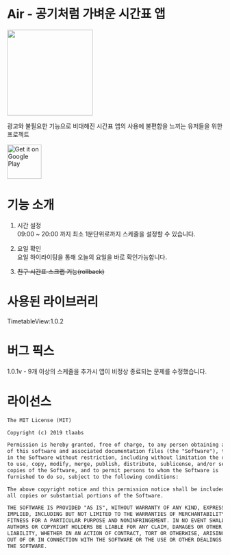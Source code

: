 # Air - **공기**처럼 **가벼운** 시간표 앱  
<img src="https://lh3.googleusercontent.com/J3YPplnXUEQmjuTv3jNi2TjVrfeBn7EdzQouYBjQkW7VKJgP76jfN3NCpRQ4XFuO=s360-rw" width="200" height="200">

광고와 불필요한 기능으로 비대해진 시간표 앱의 사용에 불편함을 느끼는 유저들을 위한 프로젝트

<a href='https://play.google.com/store/apps/details?id=site.devsim.air'><img alt='Get it on Google Play'  height="80" src='https://play.google.com/intl/en_us/badges/images/generic/en_badge_web_generic.png'/></a>

# 기능 소개
1. 시간 설정  
09:00 ~ 20:00 까지 최소 1분단위로까지 스케줄을 설정할 수 있습니다.

2. 요일 확인  
요일 하이라이팅을 통해 오늘의 요일을 바로 확인가능합니다.

3. ~~친구 시간표 스크랩 기능(rollback)~~

# 사용된 라이브러리
TimetableView:1.0.2

# 버그 픽스
1.0.1v - 9개 이상의 스케줄을 추가시 앱이 비정상 종료되는 문제를 수정했습니다.

# 라이선스
```xml
The MIT License (MIT)

Copyright (c) 2019 tlaabs

Permission is hereby granted, free of charge, to any person obtaining a copy
of this software and associated documentation files (the "Software"), to deal
in the Software without restriction, including without limitation the rights
to use, copy, modify, merge, publish, distribute, sublicense, and/or sell
copies of the Software, and to permit persons to whom the Software is
furnished to do so, subject to the following conditions:

The above copyright notice and this permission notice shall be included in
all copies or substantial portions of the Software.

THE SOFTWARE IS PROVIDED "AS IS", WITHOUT WARRANTY OF ANY KIND, EXPRESS OR
IMPLIED, INCLUDING BUT NOT LIMITED TO THE WARRANTIES OF MERCHANTABILITY,
FITNESS FOR A PARTICULAR PURPOSE AND NONINFRINGEMENT. IN NO EVENT SHALL THE
AUTHORS OR COPYRIGHT HOLDERS BE LIABLE FOR ANY CLAIM, DAMAGES OR OTHER
LIABILITY, WHETHER IN AN ACTION OF CONTRACT, TORT OR OTHERWISE, ARISING FROM,
OUT OF OR IN CONNECTION WITH THE SOFTWARE OR THE USE OR OTHER DEALINGS IN
THE SOFTWARE.

```
